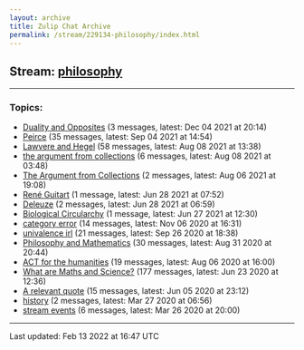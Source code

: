 ```yaml
---
layout: archive
title: Zulip Chat Archive
permalink: /stream/229134-philosophy/index.html
---
```


## Stream: [philosophy](https://mattecapu.github.io/ct-zulip-archive/stream/229134-philosophy/index.html)
---

### Topics:

* [Duality and Opposites](topic/Duality.20and.20Opposites.html) (3 messages, latest: Dec 04 2021 at 20:14)
* [Peirce](topic/Peirce.html) (35 messages, latest: Sep 04 2021 at 14:54)
* [Lawvere and Hegel](topic/Lawvere.20and.20Hegel.html) (58 messages, latest: Aug 08 2021 at 13:38)
* [the argument from collections](topic/the.20argument.20from.20collections.html) (6 messages, latest: Aug 08 2021 at 03:48)
* [The Argument from Collections](topic/The.20Argument.20from.20Collections.html) (2 messages, latest: Aug 06 2021 at 19:08)
* [René Guitart](topic/Ren.C3.A9.20Guitart.html) (1 message, latest: Jun 28 2021 at 07:52)
* [Deleuze](topic/Deleuze.html) (2 messages, latest: Jun 28 2021 at 06:59)
* [Biological Circularchy](topic/Biological.20Circularchy.html) (1 message, latest: Jun 27 2021 at 12:30)
* [category error](topic/category.20error.html) (14 messages, latest: Nov 06 2020 at 16:31)
* [univalence irl](topic/univalence.20irl.html) (21 messages, latest: Sep 26 2020 at 18:38)
* [Philosophy and Mathematics](topic/Philosophy.20and.20Mathematics.html) (30 messages, latest: Aug 31 2020 at 20:44)
* [ACT for the humanities](topic/ACT.20for.20the.20humanities.html) (19 messages, latest: Aug 06 2020 at 16:00)
* [What are Maths and Science?](topic/What.20are.20Maths.20and.20Science.3F.html) (177 messages, latest: Jun 23 2020 at 12:36)
* [A relevant quote](topic/A.20relevant.20quote.html) (15 messages, latest: Jun 05 2020 at 23:12)
* [history](topic/history.html) (2 messages, latest: Mar 27 2020 at 06:56)
* [stream events](topic/stream.20events.html) (6 messages, latest: Mar 26 2020 at 20:00)

<hr><p>Last updated: Feb 13 2022 at 16:47 UTC</p>